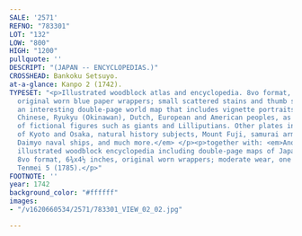 ```yaml
---
SALE: '2571'
REFNO: "783301"
LOT: "132"
LOW: "800"
HIGH: "1200"
pullquote: ''
DESCRIPT: "(JAPAN -- ENCYCLOPEDIAS.)"
CROSSHEAD: Bankoku Setsuyo.
at-a-glance: Kanpo 2 (1742).
TYPESET: "<p>Illustrated woodblock atlas and encyclopedia. 8vo format, 10½x7½ inches,
  original worn blue paper wrappers; small scattered stains and thumb soiling.</p><p><em>With
  an interesting double-page world map that includes vignette portraits of Korean,
  Chinese, Ryukyu (Okinawan), Dutch, European and American peoples, as well as representations
  of fictional figures such as giants and Lilliputians. Other plates include maps
  of Kyoto and Osaka, natural history subjects, Mount Fuji, samurai armor and weapons,
  Daimyo naval ships, and much more.</em> </p><p>together with: <em>Another smaller
  illustrated woodblock encyclopedia including double-page maps of Japan and the world.</em>
  8vo format, 6¾x4½ inches, original worn wrappers; moderate wear, one leaf repaired.
  Tenmei 5 (1785).</p>"
FOOTNOTE: ''
year: 1742
background_color: "#ffffff"
images:
- "/v1620660534/2571/783301_VIEW_02_02.jpg"

---
```

